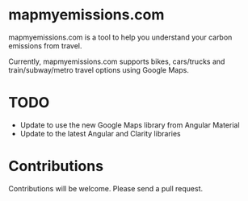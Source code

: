 # mapmyemissions.com

mapmyemissions.com is a tool to help you understand your carbon emissions from travel.

Currently, mapmyemissions.com supports bikes, cars/trucks and train/subway/metro travel
options using Google Maps.

# TODO

* Update to use the new Google Maps library from Angular Material
* Update to the latest Angular and Clarity libraries

# Contributions

Contributions will be welcome. Please send a pull request.
